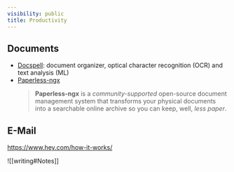 ```yaml
---
visibility: public
title: Productivity
---
```

## Documents

- [Docspell]: document organizer, optical character recognition (OCR) and text analysis (ML)
- [Paperless-ngx](https://docs.paperless-ngx.com/)
  > **Paperless-ngx** is a _community-supported_ open-source document management system that transforms your physical documents into a searchable online archive so you can keep, well, _less paper_.

## E-Mail

<https://www.hey.com/how-it-works/>

![[writing#Notes]]

[docspell]: <https://docspell.org/>